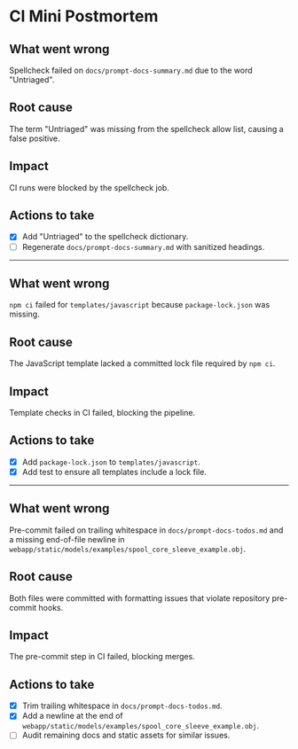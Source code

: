 # CI Mini Postmortem

## What went wrong
Spellcheck failed on `docs/prompt-docs-summary.md` due to the word "Untriaged".

## Root cause
The term "Untriaged" was missing from the spellcheck allow list, causing a false positive.

## Impact
CI runs were blocked by the spellcheck job.

## Actions to take
- [x] Add "Untriaged" to the spellcheck dictionary.
- [ ] Regenerate `docs/prompt-docs-summary.md` with sanitized headings.

---

## What went wrong
`npm ci` failed for `templates/javascript` because `package-lock.json` was missing.

## Root cause
The JavaScript template lacked a committed lock file required by `npm ci`.

## Impact
Template checks in CI failed, blocking the pipeline.

## Actions to take
- [x] Add `package-lock.json` to `templates/javascript`.
- [x] Add test to ensure all templates include a lock file.
---

## What went wrong
Pre-commit failed on trailing whitespace in `docs/prompt-docs-todos.md` and a missing end-of-file newline in `webapp/static/models/examples/spool_core_sleeve_example.obj`.

## Root cause
Both files were committed with formatting issues that violate repository pre-commit hooks.

## Impact
The pre-commit step in CI failed, blocking merges.

## Actions to take
- [x] Trim trailing whitespace in `docs/prompt-docs-todos.md`.
- [x] Add a newline at the end of `webapp/static/models/examples/spool_core_sleeve_example.obj`.
- [ ] Audit remaining docs and static assets for similar issues.
